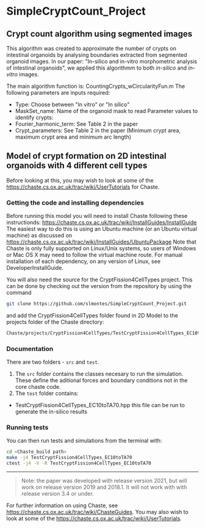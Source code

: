 # SimpleCryptCount_Project

## Crypt count algorithm using segmented images

This algorithm was created to approximate the number of crypts on intestinal organoids by analysing boundaries extracted from segmented organoid images.
In our paper: "In-silico and in-vitro morphometric analysis of intestinal organoids", we applied this algorithmm to both _in-silico_ and _in-vitro_ images.

The main algorithm function is: CountingCrypts_wCircularityFun.m
The following parameters are inputs required:
- Type: Choose between "In vitro" or "In silico"
- MaskSet_name: Name of the organoid mask to read
Parameter values to identify crypts:
- Fourier_harmonic_term: See Table 2 in the paper
- Crypt_parameters: See Table 2 in the paper (Minimum crypt area, maximum
                    crypt area and minimum arc length)

## Model of crypt formation on 2D intestinal organoids with 4 different cell types 

Before looking at this, you may wish to look at some of the https://chaste.cs.ox.ac.uk/trac/wiki/UserTutorials for Chaste.

### Getting the code and installing dependencies 

Before running this model you will need to install Chaste following these instructionds: https://chaste.cs.ox.ac.uk/trac/wiki/InstallGuides/InstallGuide
The easiest way to do this is using an Ubuntu machine (or an Ubuntu virtual machine) as discussed on https://chaste.cs.ox.ac.uk/trac/wiki/InstallGuides/UbuntuPackage
Note that Chaste is only fully supported on Linux/Unix systems, so users of Windows or Mac OS X may need to follow the virtual machine route.
For manual installation of each dependency, on any version of Linux, see DeveloperInstallGuide.

You will also need the source for the CryptFission4CellTypes project.  This can be done by checking out the version from the repository by using the command 
```sh
git clone https://github.com/slmontes/SimpleCryptCount_Project.git 
```
and add the CryptFission4CellTypes folder found in 2D Model to the projects folder of the Chaste directory:

```sh
Chaste/projects/CryptFission4CellTypes/TestCryptFission4CellTypes_EC10toTA70.hpp
```

### Documentation 
There are two folders - `src` and `test`.
 1. The `src` folder contains the classes necesary to run the simulation. These define the aditional forces and boundary conditions not in the core chaste code.
 1. The `test` folder contains:
  - TestCryptFission4CellTypes_EC10toTA70.hpp this file can be run to generate the in-silico results
  
### Running tests
You can then run tests and simulations from the terminal with:
```sh
cd <Chaste_build path>
make -j4 TestCryptFission4CellTypes_EC10toTA70
ctest -j4 -V -R TestCryptFission4CellTypes_EC10toTA70
```
----
> Note: the paper was developed with release version 2021, but will work on release version 2019 and 2018.1. It will not work with with release version 3.4 or under.

For further information on using Chaste, see https://chaste.cs.ox.ac.uk/trac/wiki/ChasteGuides.
You may also wish to look at some of the https://chaste.cs.ox.ac.uk/trac/wiki/UserTutorials.